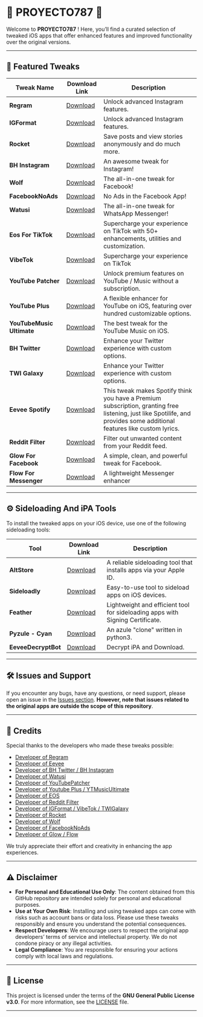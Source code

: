 # 📱 PROYECTO787 📱

Welcome to **PROYECTO787** ! Here, you’ll find a curated selection of tweaked iOS apps that offer enhanced features and improved functionality over the original versions.

---

## 🚀 Featured Tweaks

| Tweak Name           | Download Link                                             | Description                                                  |
|--------------------|-----------------------------------------------------------|--------------------------------------------------------------|
| **Regram**         | [Download](https://www.patreon.com/FouadRaheb) | Unlock advanced Instagram features.|
| **IGFormat**         | [Download](https://t.me/DENS0R) | Unlock advanced Instagram features. |
| **Rocket**         | [Download](https://www.ios-repo-updates.com/repository/majd-alfhaily/package/me.alfhaily.rocket/) | Save posts and view stories anonymously and do much more.|
| **BH Instagram**   | [Download](https://github.com/BandarHL/BHInstagram) | An awesome tweak for Instagram!|
| **Wolf**   | [Download](https://www.ios-repo-updates.com/repository/bigboss/package/com.lema.wolf/) | The all-in-one tweak for Facebook!|
| **FacebookNoAds**   | [Download](https://www.ios-repo-updates.com/repository/p2kdev-s-repo/package/com.p2kdev.facebooknoads/) | No Ads in the Facebook App!|
| **Watusi**         | [Download](https://github.com/FouadRaheb/Watusi-for-WhatsApp) | The all-in-one tweak for WhatsApp Messenger!|
| **Eos For TikTok** | [Download](https://t.me/sezoapp) | Supercharge your experience on TikTok with 50+ enhancements, utilities and customization.|
| **VibeTok** | [Download](https://t.me/DENS0R) | Supercharge your experience on TikTok |
| **YouTube Patcher** | [Download](https://cydia.ichitaso.com/depiction/youtubepatcher.html)| Unlock premium features on YouTube / Music without a subscription.|
| **YouTube Plus** | [Download](https://github.com/dayanch96/YTLite)| A flexible enhancer for YouTube on iOS, featuring over hundred customizable options.|
| **YouTubeMusic Ultimate** | [Download](https://github.com/dayanch96/YTMusicUltimate)| The best tweak for the YouTube Music on iOS.|
| **BH Twitter**     | [Download](https://github.com/BandarHL/BHTwitter) | Enhance your Twitter experience with custom options.|
| **TWI Galaxy**     | [Download](https://t.me/DENS0R) | Enhance your Twitter experience with custom options.|
| **Eevee Spotify**  | [Download](https://github.com/whoeevee/EeveeSpotify) |This tweak makes Spotify think you have a Premium subscription, granting free listening, just like Spotilife, and provides some additional features like custom lyrics.|
| **Reddit Filter**  | [Download](https://github.com/level3tjg/RedditFilter) | Filter out unwanted content from your Reddit feed.|
| **Glow For Facebook**  | [Download](https://github.com/dayanch96/Glow) |A simple, clean, and powerful tweak for Facebook.|
| **Flow For Messenger**  | [Download](https://github.com/dayanch96/Flow) |A lightweight Messenger enhancer|



---

## ⚙️ Sideloading And iPA Tools

To install the tweaked apps on your iOS device, use one of the following sideloading tools:

| Tool        | Download Link                              | Description                                    |
|-------------|--------------------------------------------|------------------------------------------------|
| **AltStore**| [Download](https://altstore.io/)           | A reliable sideloading tool that installs apps via your Apple ID. |
| **Sideloadly** | [Download](https://sideloadly.io/)      | Easy-to-use tool to sideload apps on iOS devices. |
| **Feather** | [Download](https://github.com/khcrysalis/Feather/) | Lightweight and efficient tool for sideloading apps with Signing Certificate. |
| **Pyzule - Cyan** | [Download](https://github.com/asdfzxcvbn/pyzule-rw/) | An azule "clone" written in python3. |
| **EeveeDecryptBot** | [Download](https://t.me/eeveedecrypterbot/) | Decrypt iPA and Download. |
---

## 🛠 Issues and Support

If you encounter any bugs, have any questions, or need support, please open an issue in the [Issues section](https://github.com/xENWewho/Proyecto787/issues). **However, note that issues related to the original apps are outside the scope of this repository**. 

---

## 👏 Credits

Special thanks to the developers who made these tweaks possible:

- [Developer of Regram](https://x.com/FouadRaheb)
- [Developer of Eevee](https://github.com/whoeevee/EeveeSpotify)
- [Developer of BH Twitter / BH Instagram](https://x.com/BandarHL)
- [Developer of Watusi](https://x.com/FouadRaheb)
- [Developer of YouTubePatcher](https://x.com/ichitaso)
- [Developer of Youtube Plus / YTMusicUltimate](https://x.com/Dayanch96)
- [Developer of EOS](https://t.me/sezoapp)
- [Developer of Reddit Filter](https://x.com/level3tjg)
- [Developer of IGFormat / VibeTok / TWIGalaxy](https://x.com/xDensor)
- [Developer of Rocket](https://x.com/freemanrepo)
- [Developer of Wolf](https://x.com/ClassicEmoji)
- [Developer of FacebookNoAds](https://x.com/p2kdev)
- [Developer of Glow / Flow](https://x.com/Dayanch96)



We truly appreciate their effort and creativity in enhancing the app experiences.

---

## ⚠️ Disclaimer

- **For Personal and Educational Use Only**: The content obtained from this GitHub repository are intended solely for personal and educational purposes. 
- **Use at Your Own Risk**: Installing and using tweaked apps can come with risks such as account bans or data loss. Please use these tweaks responsibly and ensure you understand the potential consequences.
- **Respect Developers**: We encourage users to respect the original app developers’ terms of service and intellectual property. We do not condone piracy or any illegal activities.
- **Legal Compliance**: You are responsible for ensuring your actions comply with local laws and regulations.


---

## 📝 License

This project is licensed under the terms of the **GNU General Public License v3.0**. For more information, see the [LICENSE](https://www.gnu.org/licenses/gpl-3.0.en.html) file.

---
